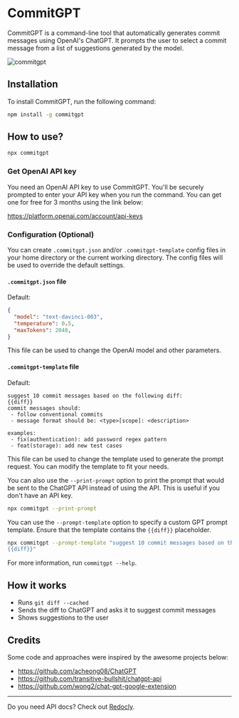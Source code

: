 # CommitGPT

CommitGPT is a command-line tool that automatically generates commit messages using OpenAI's ChatGPT. It prompts the user to select a commit message from a list of suggestions generated by the model.

![commitgpt](https://user-images.githubusercontent.com/3975738/205517867-1e7533ae-a8e7-4c0d-afb6-d259635f3f9d.gif)

## Installation

To install CommitGPT, run the following command:

```bash
npm install -g commitgpt
```

## How to use?

```bash
npx commitgpt
```

### Get OpenAI API key

You need an OpenAI API key to use CommitGPT. You'll be securely prompted to enter your API key when you run the command. You can get one for free for 3 months using the link below:

<https://platform.openai.com/account/api-keys>

### Configuration (Optional)

You can create `.commitgpt.json` and/or `.commitgpt-template` config files in your home directory or the current working directory. The config files will be used to override the default settings.

#### `.commitgpt.json` file

Default:

```json
{
  "model": "text-davinci-003",
  "temperature": 0.5,
  "maxTokens": 2048,
}
```

This file can be used to change the OpenAI model and other parameters.

#### `.commitgpt-template` file

Default:

```text
suggest 10 commit messages based on the following diff:
{{diff}}
commit messages should:
 - follow conventional commits
 - message format should be: <type>[scope]: <description>

examples:
 - fix(authentication): add password regex pattern
 - feat(storage): add new test cases
```

This file can be used to change the template used to generate the prompt request. You can modify the template to fit your needs.

You can also use the `--print-prompt` option to print the prompt that would be sent to the ChatGPT API instead of using the API. This is useful if you don't have an API key.

```bash
npx commitgpt --print-prompt
```

You can use the `--prompt-template` option to specify a custom GPT prompt template. Ensure that the template contains the `{{diff}}` placeholder.

```bash
npx commitgpt --prompt-template "suggest 10 commit messages based on the following diff: \
{{diff}}"
```

For more information, run `commitgpt --help`.

## How it works

- Runs `git diff --cached`
- Sends the diff to ChatGPT and asks it to suggest commit messages
- Shows suggestions to the user

## Credits

Some code and approaches were inspired by the awesome projects below:

- <https://github.com/acheong08/ChatGPT>
- <https://github.com/transitive-bullshit/chatgpt-api>
- <https://github.com/wong2/chat-gpt-google-extension>

----

Do you need API docs? Check out [Redocly](https://redocly.com).

